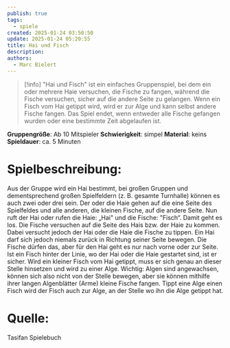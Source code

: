 ```yaml
---
publish: true
tags:
  - spiele
created: 2025-01-24 03:50:50
update: 2025-01-24 05:20:55
title: Hai und Fisch
description: 
authors:
  - Marc Bielert
---
```


>[!info]
>"Hai und Fisch" ist ein einfaches Gruppenspiel, bei dem ein oder mehrere Haie versuchen, die Fische zu fangen, während die Fische versuchen, sicher auf die andere Seite zu gelangen. Wenn ein Fisch vom Hai getippt wird, wird er zur Alge und kann selbst andere Fische fangen. Das Spiel endet, wenn entweder alle Fische gefangen wurden oder eine bestimmte Zeit abgelaufen ist.

**Gruppengröße**: Ab 10 Mitspieler
**Schwierigkeit**: simpel
**Material**: keins
**Spieldauer**: ca. 5 Minuten

# **Spielbeschreibung**:

Aus der Gruppe wird ein Hai bestimmt, bei großen Gruppen und dementsprechend großen Spielfeldern (z. B. gesamte Turnhalle) können es auch zwei oder drei sein. Der oder die Haie gehen auf die eine Seite des Spielfeldes und alle anderen, die kleinen Fische, auf die andere Seite. Nun ruft der Hai oder rufen die Haie: „Hai" und die Fische: "Fisch“. Damit geht es los. Die Fische versuchen auf die Seite des Hais bzw. der Haie zu kommen. Dabei versucht jedoch der Hai oder die Haie die Fische zu tippen. Ein Hai darf sich jedoch niemals zurück in Richtung seiner Seite bewegen. Die Fische dürfen das, aber für den Hai geht es nur nach vorne oder zur Seite. Ist ein Fisch hinter der Linie, wo der Hai oder die Haie gestartet sind, ist er sicher. Wird ein kleiner Fisch vom Hai getippt, muss er sich genau an dieser Stelle hinsetzen und wird zu einer Alge. Wichtig: Algen sind angewachsen, können sich also nicht von der Stelle bewegen, aber sie können mithilfe ihrer langen Algenblätter (Arme) kleine Fische fangen. Tippt eine Alge einen Fisch wird der Fisch auch zur Alge, an der Stelle wo ihn die Alge getippt hat.

# **Quelle**:

Tasifan Spielebuch
